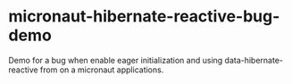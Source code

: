 # micronaut-hibernate-reactive-bug-demo
Demo for a bug when enable eager initialization and using data-hibernate-reactive from on a micronaut applications.
